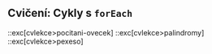 ## Cvičení: Cykly s `forEach`

::exc[cvlekce>pocitani-ovecek]
::exc[cvlekce>palindromy]
::exc[cvlekce>pexeso]

